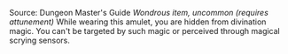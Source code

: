 Source: Dungeon Master's Guide
*Wondrous item, uncommon (requires attunement)*
While wearing this amulet, you are hidden from divination magic. You can't be targeted by such magic or perceived through magical scrying sensors.
